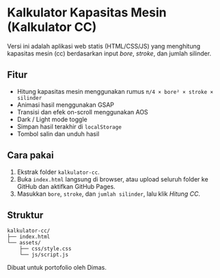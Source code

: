 # Kalkulator Kapasitas Mesin (Kalkulator CC)
Versi ini adalah aplikasi web statis (HTML/CSS/JS) yang menghitung kapasitas mesin (cc) berdasarkan input *bore*, *stroke*, dan jumlah silinder.

## Fitur
- Hitung kapasitas mesin menggunakan rumus `π/4 × bore² × stroke × silinder`
- Animasi hasil menggunakan GSAP
- Transisi dan efek on-scroll menggunakan AOS
- Dark / Light mode toggle
- Simpan hasil terakhir di `localStorage`
- Tombol salin dan unduh hasil

## Cara pakai
1. Ekstrak folder `kalkulator-cc`.
2. Buka `index.html` langsung di browser, atau upload seluruh folder ke GitHub dan aktifkan GitHub Pages.
3. Masukkan `bore`, `stroke`, dan `jumlah silinder`, lalu klik *Hitung CC*.

## Struktur
```
kalkulator-cc/
├── index.html
└── assets/
    ├── css/style.css
    └── js/script.js
```

Dibuat untuk portofolio oleh Dimas.
